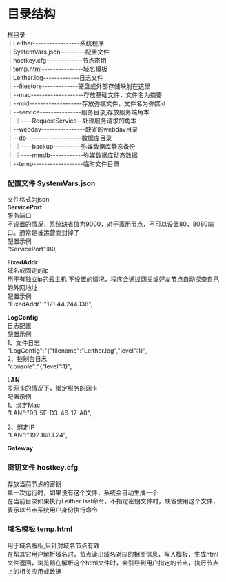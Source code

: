 目录结构
========
根目录  
｜Leither-----------------系统程序   
｜SystemVars.json---------配置文件  
｜hostkey.cfg-------------节点密钥  
｜temp.html---------------域名模板  
｜Leither.log-------------日志文件  
｜--filestore-------------硬盘或外部存储映射在这里  
｜--mac-------------------存放基础文件，文件名为摘要  
｜--mid-------------------存放弥媒文件，文件名为弥媒id  
｜--service---------------服务目录,存放服务端角本  
｜   ｜----RequestService--处理服务请求的角本  
｜--webdav----------------缺省的webdav目录     
｜--db--------------------数据库目录  
｜   ｜----backup----------弥媒数据库静态备份  
｜   ｜----mmdb------------弥媒数据库动态数据  
｜--temp------------------临时文件目录  
  

### 配置文件 SystemVars.json
文件格式为json  
**ServicePort**  
服务端口  
不设置的情况，系统缺省值为9000，对于家用节点，不可以设置80，8080端口。通常是被运营商封掉了  
配置示例  
"ServicePort":80,

**FixedAddr**   
域名或固定的ip  
用于有独立ip的云主机
不设置的情况，程序会通过网关或好友节点自动探查自己的外网地址  
配置示例  
"FixedAddr":"121.44.244.138",

**LogConfig**  
日志配置  
配置示例  
1、文件日志  
"LogConfig":"{\"filename\":\"Leither.log\",\"level\":1}",  
2、控制台日志  
"console":"{\"level\":1}",  

**LAN**  
多网卡的情况下，绑定服务的网卡  
配置示例   
1、绑定Mac  
"LAN":"98-5F-D3-46-17-A8",

2、绑定IP  
"LAN":"192.168.1.24",

**Gateway**


### 密钥文件 hostkey.cfg  
存放当前节点的密钥  
第一次运行时，如果没有这个文件，系统会自动生成一个  
在当前目录如果执行Leither lssl命令，不指定密钥文件时，缺省使用这个文件，表示以节点系统用户身份执行命令  

### 域名模板 temp.html
用于域名解析,只针对域名节点有效  
在帮其它用户解析域名时，节点读出域名对应的相关信息，写入模板，生成html文件返回，浏览器在解析这个html文件时，会引导到用户指定的节点，执行节点上的相关应用或数据  
